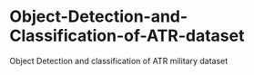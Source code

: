 # Object-Detection-and-Classification-of-ATR-dataset
Object Detection and classification of ATR military dataset
